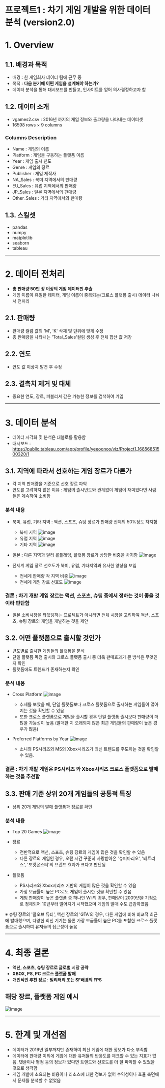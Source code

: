 # 프로젝트1 : 차기 게임 개발을 위한 데이터 분석 (version2.0)

# 1. Overview

## 1.1. 배경과 목적
- 배경 : 한 게임회사 데이터 팀에 근무 중
- 목적 : **다음 분기에 어떤 게임을 설계해야 하는가?**
- 데이터 분석을 통해 대시보드를 만들고, 인사이트를 얻어 의사결정하고자 함 

## 1.2. 데이터 소개
- vgames2.csv : 2016년 까지의 게임 정보와 출고량을 나타내는 데이터셋
- 16598 rows × 9 columns

### Columns Description
- Name : 게임의 이름
- Platform : 게임을 구동하는 플랫폼 이름
- Year : 게임 출시 년도
- Genre : 게임의 장르
- Publisher : 게임 제작사
- NA_Sales : 북미 지역에서의 판매량
- EU_Sales : 유럽 지역에서의 판매량
- JP_Sales : 일본 지역에서의 판매량
- Other_Sales : 기타 지역에서의 판매량

## 1.3. 스킬셋
- pandas
- numpy
- matplotlib
- seaborn
- tableau

---
# 2. 데이터 전처리
- **총 판매량 50만 장 이상의 게임 데이터만 추출**
- 게임 이름이 유일한 데이터, 게임 이름이 중복되는(크로스 플랫폼 출시) 데이터 나눠서 전처리

## 2.1. 판매량
- 판매량 컬럼 값의 'M', 'K' 삭제 및 단위에 맞게 수정
- 총 판매량을 나타내는 'Total_Sales'컬럼 생성 후 전체 합산 값 저장

## 2.2. 연도
- 연도 값 이상치 발견 후 수정

## 2.3. 결측치 제거 및 대체
- 중요한 연도, 장르, 퍼블리셔 값은 가능한 정보를 검색하여 기입


---
# 3. 데이터 분석
- 데이터 시각화 및 분석은 태블로를 활용함
- 대시보드 : https://public.tableau.com/app/profile/yeeoonoo/viz/Project1_16856851500320/1

## 3.1. 지역에 따라서 선호하는 게임 장르가 다른가
- 각 지역 판매량을 기준으로 선호 장르 파악
- 연도를 고려하지 않은 이유 : 게임의 출시년도와 관계없이 게임이 재미있다면 사람들은 계속하여 소비함

### 분석 내용
- 북미, 유럽, 기타 지역 : 액션, 스포츠, 슈팅 장르가 판매량 전체의 50%정도 차지함
  - 북미 지역
![image](https://github.com/yeeoonoo/project1/assets/110115061/87318e0f-69d7-41f3-8e67-b799d6610528)
  - 유럽 지역
![image](https://github.com/yeeoonoo/project1/assets/110115061/3a0af312-eac7-44de-9794-f523523b6acd)
  - 기타 지역
![image](https://github.com/yeeoonoo/project1/assets/110115061/017965af-5103-4b8b-9df7-daad662c88ea)

- 일본 : 다른 지역과 달리 롤플레잉, 플랫폼 장르가 상당한 비중을 차지함
![image](https://github.com/yeeoonoo/project1/assets/110115061/6e700e6a-a957-469d-ac90-57a02b16982a)

- 전세계 게임 장르 선호도가 북미, 유럽, 기타지역과 유사한 양상을 보임
  - 전세계 판매량 각 지역 비중
![image](https://github.com/yeeoonoo/project1/assets/110115061/b74c0ddb-a7a0-43ea-95c6-312bffbcdcbb)
  - 전세계 게임 장르 선호도
![image](https://github.com/yeeoonoo/project1/assets/110115061/02528bdf-a92c-474f-83eb-bf5640944563)


### 결론 : 차기 개발 게임 장르는 액션, 스포츠, 슈팅 중에서 정하는 것이 좋을 것이라 판단함
- 일본 소비시장을 타겟팅하는 프로젝트가 아니라면 전체 시장을 고려하여 액션, 스포츠, 슈팅 장르의 게임을 개발하는 것을 제안  

## 3.2. 어떤 플랫폼으로 출시할 것인가
- 년도별로 출시한 게임들의 플랫폼을 분석
- 단일 플랫폼 독점 출시와 크로스 플랫폼 출시 중 더욱 판매효과가 큰 방식은 무엇인지 확인
- 플랫폼에도 트렌드가 존재하는지 확인

### 분석 내용
- Cross Platform
![image](https://github.com/yeeoonoo/project1/assets/110115061/2cd32a50-33bd-427b-bafc-5572fcb62955)
  - 추세를 보았을 때, 단일 플랫폼보다 크로스 플랫폼으로 출시하는 게임들이 많아지는 것을 확인할 수 있음
  - 또한 크로스 플랫폼으로 게임을 출시할 경우 단일 플랫폼 출시보다 판매량이 더 많을 가능성이 높음
    (발매한 지 오래되지 않은 최근 게임들의 판매량이 높은 경우가 많음)

- Preferred Platforms by Year
![image](https://github.com/yeeoonoo/project1/assets/110115061/9b222820-f932-4430-b74d-b598be3ec960)
  - 소니의 PS시리즈와 MS의 Xbox시리즈가 최신 트렌드를 주도하는 것을 확인할 수 있음.


### 결론 : 차기 개발 게임은 PS시리즈 와 Xbox시리즈 크로스 플랫폼으로 발매하는 것을 추천함

## 3.3. 판매 기준 상위 20개 게임들의 공통적 특징
- 상위 20개 게임의 발매 플랫폼과 장르를 확인

### 분석 내용
- Top 20 Games
![image](https://github.com/yeeoonoo/project1/assets/110115061/683f557a-b708-4bea-a541-34effd6cad77)

- 장르
  - 전반적으로 액션, 스포츠, 슈팅 장르의 게임이 많은 것을 확인할 수 있음
  - 다른 장르의 게임인 경우, 오랜 시간 꾸준히 사랑받아온 '슈퍼마리오', '테트리스', '포켓몬스터'의 브랜드 효과가 크다고 판단됨

- 플랫폼
  - PS시리즈와 Xbox시리즈 기반의 게임이 많은 것을 확인할 수 있음
  - 가장 보급률이 높은 PC로도 게임이 출시한 것을 확인할 수 있음
  - 게임 판매량이 높은 플랫폼 중 하나인 Wii의 경우, 판매량이 2009년을 기점으로 정체되어 10년부터 떨어지기 시작했으며 게임의 발매 수도 급감하였음

※ 슈팅 장르의 '콜오브 듀티', 액션 장르의 'GTA'의 경우, 다른 게임에 비해 비교적 최근에 발매했으며, 다양한 최신 기기는 물론 가장 보급률이 높은 PC를 포함한 크로스 플랫폼으로 출시하여 유저들의 접근성이 높음



---
# 4. 최종 결론
- **액션, 스포츠, 슈팅 장르로 글로벌 시장 공략**
- **XBOX, PS, PC 크로스 플랫폼 발매**
- **개인적인 추천 장르 : 밀리터리 또는 SF배경의 FPS**

## 해당 장르, 플랫폼 게임 예시
![image](https://user-images.githubusercontent.com/110115061/220880268-c2a5243d-717e-40bd-bd71-c9f89d3a825b.png)



---
# 5. 한계 및 개선점
- 데이터가 2016년 일부까지만 존재하여 최신 게임에 대한 정보가 다소 부족함
- 데이터에 판매량 이외에 게임에 대한 유저들의 반응도를 체크할 수 있는 지표가 없음. 댓글이나 평점 등의 정보가 있다면 트렌드와 선호도를 더 잘 파악할 수 있었을 것으로 생각함
- 게임 개발에 소요되는 비용이나 리소스에 대한 정보가 없어 수익성이나 효율 측면에서 문제를 분석할 수 없었음

